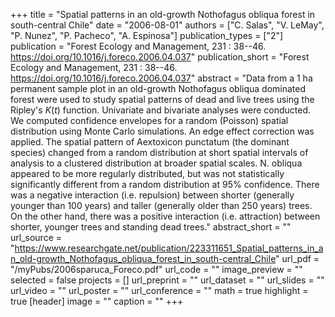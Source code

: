 +++
title = "Spatial patterns in an old-growth Nothofagus obliqua forest in south-central Chile"
date = "2006-08-01"
authors = ["C. Salas", "V. LeMay", "P. Nunez", "P. Pacheco", "A. Espinosa"]
publication_types = ["2"]
publication = "Forest Ecology and Management, 231 : 38--46. https://doi.org/10.1016/j.foreco.2006.04.037"
publication_short = "Forest Ecology and Management, 231 : 38--46. https://doi.org/10.1016/j.foreco.2006.04.037"
abstract = "Data from a 1 ha permanent sample plot in an old-growth Nothofagus obliqua dominated forest were used to study spatial patterns of dead and live trees using the Ripley's $K(t)$ function. Univariate and bivariate analyses were conducted. We computed confidence envelopes for a random (Poisson) spatial distribution using Monte Carlo simulations. An edge effect correction was applied. The spatial pattern of Aextoxicon   punctatum (the dominant species) changed from a random distribution at short spatial intervals of analysis to a clustered distribution at broader spatial scales. N. obliqua appeared to be more regularly distributed, but was not statistically significantly different from a random distribution at 95% confidence. There was a negative interaction (i.e. repulsion) between shorter (generally younger than 100 years) and taller (generally older than 250 years) trees. On the other hand, there was a positive interaction (i.e. attraction) between shorter, younger trees and standing dead trees."
abstract_short = ""
url_source = "https://www.researchgate.net/publication/223311651_Spatial_patterns_in_an_old-growth_Nothofagus_obliqua_forest_in_south-central_Chile"
url_pdf = "/myPubs/2006sparuca_Foreco.pdf"
url_code = ""
image_preview = ""
selected = false
projects = []
url_preprint = ""
url_dataset = ""
url_slides = ""
url_video = ""
url_poster = ""
url_conference = ""
math = true
highlight = true
[header]
image = ""
caption = ""
+++
